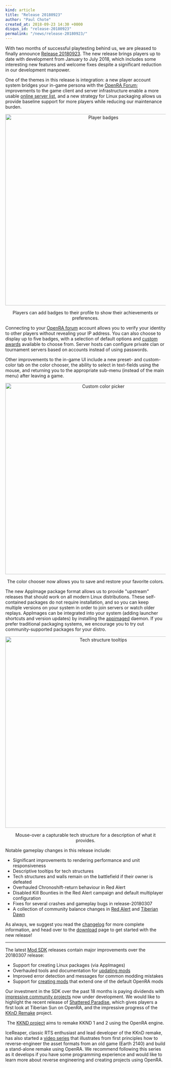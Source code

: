 ```yaml
---
kind: article
title: "Release 20180923"
author: "Paul Chote"
created_at: 2018-09-23 14:30 +0000
disqus_id: "release-20180923"
permalink: "/news/release-20180923/"
---
```


With two months of successful playtesting behind us, we are pleased to finally announce [Release 20180923](/download/). The new release brings players up to date with development from January to July 2018, which includes some interesting new features and welcome fixes despite a significant reduction in our development manpower.

One of the themes in this release is integration: a new player account system bridges your in-game persona with the [OpenRA Forum](https://forum.openra.net); improvements to the game client and server infrastructure enable a more usable [online server list](/games/), and a new strategy for Linux packaging allows us provide baseline support for more players while reducing our maintenance burden.

<div style="text-align:center" markdown="1">
<img src="{{ '/images/news/20180825-badges.png' | relative_url }}" width="600" alt="Player badges">

Players can add badges to their profile to show their achievements or preferences.
</div>

Connecting to your [OpenRA forum](https://forum.openra.net) account allows you to verify your identity to other players without revealing your IP address. You can also choose to display up to five badges, with a selection of default options and [custom awards](https://forum.openra.net/viewtopic.php?f=82&t=20613) available to choose from. Server hosts can configure private clan or tournament servers based on accounts instead of using passwords.

Other improvements to the in-game UI include a new preset- and custom-color tab on the color chooser, the ability to select in text-fields using the mouse, and returning you to the appropriate sub-menu (instead of the main menu) after leaving a game.

<div style="text-align:center" markdown="1">
<img src="{{ '/images/news/20180923-colorpicker.png' | relative_url }}" width="600" alt="Custom color picker">

The color chooser now allows you to save and restore your favorite colors.
</div>

The new AppImage package format allows us to provide "upstream" releases that should work on all modern Linux distributions. These self-contained packages do not require installation, and so you can keep multiple versions on your system in order to join servers or watch older replays. AppImages can be integrated into your system (adding launcher shortcuts and version updates) by installing the [appimaged](https://github.com/AppImage/appimaged) daemon. If you prefer traditional packaging systems, we encourage you to try out community-supported packages for your distro.

<div style="text-align:center" markdown="1">
<img src="{{ '/images/news/20180923-techtooltips.png' | relative_url }}" width="600" alt="Tech structure tooltips">

Mouse-over a capturable tech structure for a description of what it provides.
</div>

Notable gameplay changes in this release include:

* Significant improvements to rendering performance and unit responsiveness
* Descriptive tooltips for tech structures
* Tech structures and walls remain on the battlefield if their owner is defeated
* Overhauled Chronoshift-return behaviour in Red Alert
* Disabled Kill Bounties in the Red Alert campaign and default multiplayer configuration
* Fixes for several crashes and gameplay bugs in release-20180307
* A collection of community balance changes in [Red Alert](https://github.com/OpenRA/OpenRA/wiki/Changelog/03a285750bd37bd4a27edcd2e49f43f72eabfbe1#ra-balance-changes) and [Tiberian Dawn](https://github.com/OpenRA/OpenRA/wiki/Changelog/03a285750bd37bd4a27edcd2e49f43f72eabfbe1#cnc-balance-changes)

As always, we suggest you read the [changelog](https://github.com/OpenRA/OpenRA/wiki/Changelog/03a285750bd37bd4a27edcd2e49f43f72eabfbe1) for more complete information, and head over to the [download](/download/) page to get started with the new release!

<hr />

The latest [Mod SDK](https://github.com/OpenRA/OpenRAModSDK/releases/tag/20180923) releases contain major improvements over the 20180307 release:

* Support for creating Linux packages (via AppImages)
* Overhauled tools and documentation for [updating mods](https://github.com/OpenRA/OpenRAModSDK/wiki/Updating-to-a-new-SDK-or-Engine-version)
* Improved error detection and messages for common modding mistakes
* Support for [creating mods](https://github.com/OpenRA/OpenRAModSDK/wiki/Getting-Started) that extend one of the default OpenRA mods

Our investment in the SDK over the past 18 months is paying dividends with [impressive community projects](https://www.moddb.com/games/openra/mods) now under development. We would like to highlight the recent release of [Shattered Paradise](https://www.moddb.com/mods/shattered-paradise/news/shattered-paradise-has-been-released), which gives players a first look at Tiberian Sun on OpenRA, and the impressive progress of the [KKnD Remake](https://www.kknd-game.com/) project.

<div style="text-align:center" markdown="1">
<lite-youtube videoid="X78IKTSucE0"></lite-youtube>

The [KKND project](https://www.kknd-game.com/) aims to remake KKND 1 and 2 using the OpenRA engine.

</div>

IceReaper, classic RTS enthusiast and lead developer of the KKnD remake, has also started a [video series](https://www.youtube.com/playlist?list=PLfB8AMhujfIsFdjQ2-aFaupkyDUKNjmnP) that illustrates from first principles how to reverse-engineer the asset formats from an old game (Earth 2140) and build a stand-alone remake using OpenRA. We recommend following this series as it develops if you have some programming experience and would like to learn more about reverse engineering and creating projects using OpenRA.
